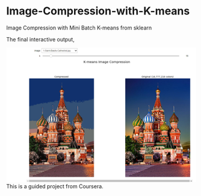 # Image-Compression-with-K-means
Image Compression with Mini Batch K-means from sklearn

The final interactive output,

![alt text](Image_Compression_Output.png)
This is a guided project from Coursera.
